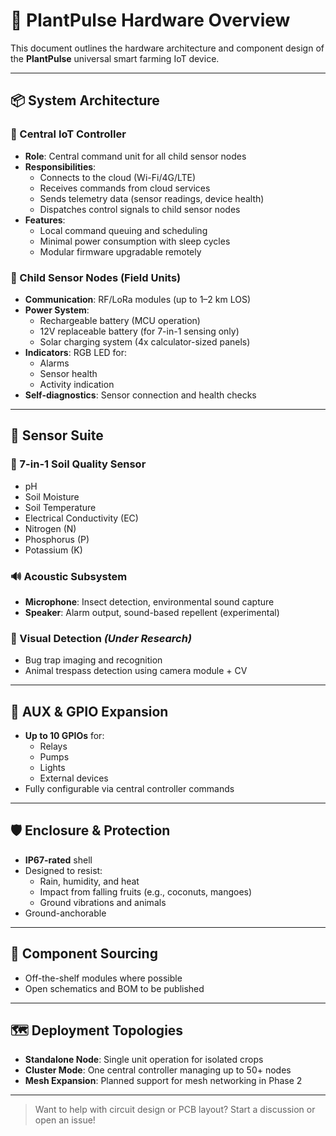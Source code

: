 # 🔩 PlantPulse Hardware Overview

This document outlines the hardware architecture and component design of the **PlantPulse** universal smart farming IoT device.

---

## 📦 System Architecture

### 🧠 Central IoT Controller

- **Role**: Central command unit for all child sensor nodes
- **Responsibilities**:
  - Connects to the cloud (Wi-Fi/4G/LTE)
  - Receives commands from cloud services
  - Sends telemetry data (sensor readings, device health)
  - Dispatches control signals to child sensor nodes
- **Features**:
  - Local command queuing and scheduling
  - Minimal power consumption with sleep cycles
  - Modular firmware upgradable remotely

### 🌿 Child Sensor Nodes (Field Units)

- **Communication**: RF/LoRa modules (up to 1–2 km LOS)
- **Power System**:
  - Rechargeable battery (MCU operation)
  - 12V replaceable battery (for 7-in-1 sensing only)
  - Solar charging system (4x calculator-sized panels)
- **Indicators**: RGB LED for:
  - Alarms
  - Sensor health
  - Activity indication
- **Self-diagnostics**: Sensor connection and health checks

---

## 🧪 Sensor Suite

### 🔬 7-in-1 Soil Quality Sensor

- pH
- Soil Moisture
- Soil Temperature
- Electrical Conductivity (EC)
- Nitrogen (N)
- Phosphorus (P)
- Potassium (K)

### 🔊 Acoustic Subsystem

- **Microphone**: Insect detection, environmental sound capture
- **Speaker**: Alarm output, sound-based repellent (experimental)

### 👀 Visual Detection *(Under Research)*

- Bug trap imaging and recognition
- Animal trespass detection using camera module + CV

---

## 🔌 AUX & GPIO Expansion

- **Up to 10 GPIOs** for:
  - Relays
  - Pumps
  - Lights
  - External devices
- Fully configurable via central controller commands

---

## 🛡️ Enclosure & Protection

- **IP67-rated** shell
- Designed to resist:
  - Rain, humidity, and heat
  - Impact from falling fruits (e.g., coconuts, mangoes)
  - Ground vibrations and animals
- Ground-anchorable

---

## 🧩 Component Sourcing

- Off-the-shelf modules where possible
- Open schematics and BOM to be published

---

## 🗺️ Deployment Topologies

- **Standalone Node**: Single unit operation for isolated crops
- **Cluster Mode**: One central controller managing up to 50+ nodes
- **Mesh Expansion**: Planned support for mesh networking in Phase 2

---

> Want to help with circuit design or PCB layout? Start a discussion or open an issue!
